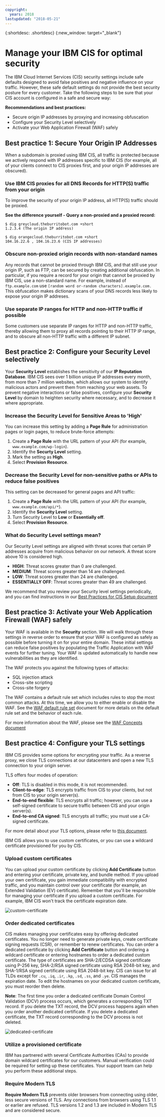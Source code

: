 ```yaml
---
copyright:
  years: 2018
lastupdated: "2018-05-21"
---
```


{:shortdesc: .shortdesc}
{:new_window: target="_blank"}

# Manage your IBM CIS for optimal security

The IBM Cloud Internet Services (CIS) security settings include safe defaults designed to avoid false positives and negative influence on your traffic. However, these safe default settings do not provide the best security posture for every customer. Take the following steps to be sure that your CIS account is configured in a safe and secure way:

**Recommendations and best practices:**

* Secure origin IP addresses by proxying and increasing obfuscation
* Configure your Security Level selectively
* Activate your Web Application Firewall (WAF) safely

## Best practice 1: Secure Your Origin IP Addresses

When a subdomain is proxied using IBM CIS, all traffic is protected because we actively respond with IP addresses specific to IBM CIS (for example, all of your clients connect to CIS proxies first, and your origin IP addresses are obscured).

### Use IBM CIS proxies for all DNS Records for HTTP(S) traffic from your origin

To improve the security of your origin IP address, all HTTP(S) traffic should be proxied.

**See the difference yourself - Query a non-proxied and a proxied record:**

```
$ dig greycloud.theburritobot.com +short
1.2.3.4 (The origin IP address)

$ dig orangecloud.theburritobot.com +short
104.16.22.6 , 104.16.23.6 (CIS IP addresses)
```

### Obscure non-proxied origin records with non-standard names
Any records that cannot be proxied through IBM CIS, and that still use your origin IP, such as FTP, can be secured by creating additional obfuscation. In particular, if you require a record for your origin that cannot be proxied by IBM CIS, use a non-standard name. For example, instead of `ftp.example.com` use `[random word or-random characters].example.com.` This obfuscation makes dictionary scans of your DNS records less likely to expose your origin IP addreses.

### Use separate IP ranges for HTTP and non-HTTP traffic if possible
Some customers use separate IP ranges for HTTP and non-HTTP traffic, thereby allowing them to proxy all records pointing to their HTTP IP range, and to obscure all non-HTTP traffic with a different IP subnet.

## Best practice 2: Configure your Security Level selectively
Your **Security Level** establishes the sensitivity of our **IP Reputation Database**. IBM CIS sees over 1 billion unique IP addresses every month, from more than 7 million websites, which allows our system to identify malicious actors and prevent them from reaching your web assets. To prevent negative interactions or false positives, configure your **Security Level** by domain to heighten security where necessary, and to decrease it where appropriate.

### Increase the Security Level for Sensitive Areas to 'High'
You can increase this setting by adding a **Page Rule** for administration pages or login pages, to reduce brute-force attempts:

1. Create a **Page Rule** with the URL pattern of your API (for example, `www.example.com/wp-login`). 
2. Identify the **Securty Level** setting.
3. Mark the setting as **High**.
4. Select **Provision Resource**.

### Decrease the Security Level for non-sensitive paths or APIs to reduce false positives
This setting can be decreased for general pages and API traffic: 

1. Create a **Page Rule** with the URL pattern of your API (for example, `www.example.com/api/*`).
2. Identify the **Security Level** setting.
3. Turn Security Level to **Low** or **Essentially off**.
4. Select **Provision Resource**.

### What do Security Level settings mean?
Our Security Level settings are aligned with threat scores that certain IP addresses acquire from malicious behavior on our network. A threat score above 10 is considered high.

* **HIGH**: Threat scores greater than 0 are challenged.
* **MEDIUM**: Threat scores greater than 14 are challenged.
* **LOW**: Threat scores greater than 24 are challenged.
* **ESSENTIALLY OFF**: Threat scores greater than 49 are challenged.

We recommend that you review your Security level settings periodically, and you can find instructions in our [Best Practices for CIS Setup document](best-practices.html)

## Best practice 3: Activate your Web Application Firewall (WAF) safely
Your WAF is available in the **Security** section. We will walk through these settings in reverse order to ensure that your WAF is configured as safely as possible before turning it on for your entire domain. These initial settings can reduce false positives by populating the Traffic Application with WAF events for further tuning. Your WAF is updated automatically to handle new vulnerabilities as they are identified.

The WAF protects you against the following types of attacks:
* SQL injection attack
* Cross-site scripting
* Cross-site forgery

The WAF contains a default rule set which includes rules to stop the most common attacks. At this time, we allow you to either enable or disable the WAF. See the [WAF default rule set](waf-rule-set.html) document for more details on the default rule set and the behavior of each rule.

For more information about the WAF, please see the [WAF Concepts document](waf-concept.html)

## Best practice 4: Configure your TLS settings
IBM CIS provides some options for encrypting your traffic. As a reverse proxy, we close TLS connections at our datacenters and open a new TLS connection to your origin server.

TLS offers four modes of operation:
* **Off**: TLS is disabled in this mode, it is not recommended.
* **Client-to-edge**: TLS encrypts traffic from CIS to your clients, but not from CIS to your origin server(s).
* **End-to-end flexible**: TLS encrypts all traffic; however, you can use a self-signed certificate to secure traffic between CIS and your origin server(s).
* **End-to-end CA signed**: TLS encrypts all traffic; you must use a CA-signed certificate.

For more detail about your TLS options, please refer to [this document](ssl-options.html).

IBM CIS allows you to use custom certificates, or you can use a wildcard certificate provisioned for you by CIS.

### Upload custom certificates
You can upload your custom certificate by clicking **Add Certificate** button and entering your certificate, private key, and bundle method. If you upload your own certificate, you gain immediate compatibility with encrypted traffic, and you maintain control over your certificate (for example, an Extended Validation (EV) certificate). Remember that you'll be responsible for managing your certificate if you upload a custom certificate. For example, IBM CIS won't track the certificate expiration date. 

![custom-certificate](images/upload-custom-certificate.png)

### Order dedicated certificates
CIS makes managing your certificates easy by offering dedicated certificates. You no longer need to generate private keys, create certificate signing requests (CSR), or remember to renew certificates. You can order a dedicated certificate by clicking **Add Certificate** button and ordering a wildcard certificate or entering hostnames to order a dedicated custom certificate. The type of certificates are SHA-2/ECDSA signed certificate using P-256 key, SHA-2/RSA signed certificate using RSA 2048-bit key, and SHA-1/RSA signed certificate using RSA 2048-bit key. CIS can issue for all TLDs except for `.cu`, `.iq`, `.ir`, `.kp`, `.sd`, `.ss`, and `.ye`. CIS manages the expiration date. To edit the hostnames on your dedicated custom certificate, you must reorder then delete.

**Note**: The first time you order a dedicated certificate Domain Control Validation (DCV) process occurs, which generates a corresponding TXT record. If you delete the TXT record, the DCV process happens again when you order another dedicated certificate. If you delete a dedicated certificate, the TXT record corresponding to the DCV process is not deleted.

![dedicated-certificate](images/order-dedicated-certificate.png)

### Utilize a provisioned certificate
IBM has partnered with several Certificate Authorities (CAs) to provide domain wildcard certificates for our customers. Manual verification could be required for setting up these certificates. Your support team can help you perform these additional steps.

### Require Modern TLS
**Require Modern TLS** prevents older browsers from connecting using older, less secure versions of TLS. Any connections from browsers using TLS 1.1 or earlier are refused. TLS versions 1.2 and 1.3 are included in Modern TLS and are considered secure.
